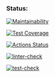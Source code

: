 ### Status:
[![Maintainability](https://api.codeclimate.com/v1/badges/d8469208dfedc8f8952b/maintainability)](https://codeclimate.com/github/eidolonzx/python-project-lvl2/maintainability)

[![Test Coverage](https://api.codeclimate.com/v1/badges/d8469208dfedc8f8952b/test_coverage)](https://codeclimate.com/github/eidolonzx/python-project-lvl2/test_coverage)

[![Actions Status](https://github.com/eidolonzx/python-project-lvl2/workflows/hexlet-check/badge.svg)](https://github.com/eidolonzx/python-project-lvl2/actions)

[![linter-check](https://github.com/eidolonzx/python-project-lvl2/actions/workflows/linter-check.yml/badge.svg)](https://github.com/eidolonzx/python-project-lvl2/actions/workflows/linter-check.yml)

[![test-check](https://github.com/eidolonzx/python-project-lvl2/actions/workflows/test-check.yml/badge.svg)](https://github.com/eidolonzx/python-project-lvl2/actions/workflows/test-check.yml)